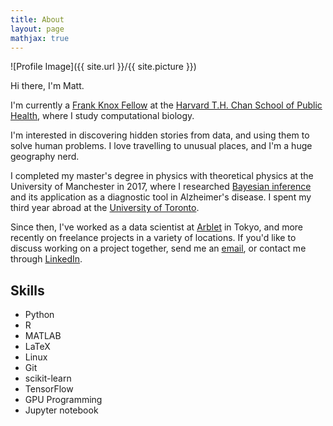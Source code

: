 ```yaml
---
title: About
layout: page
mathjax: true
---
```

![Profile Image]({{ site.url }}/{{ site.picture }})

Hi there, I'm Matt. 

I'm currently a [Frank Knox Fellow](https://frankknox.harvard.edu/) 
at the [Harvard T.H. Chan School of Public Health](https://www.hsph.harvard.edu/biostatistics/), 
where I study computational biology.
<!-- <a href="https://www.arblet.com/" style="text-decoration: none; font-weight:bold; color:rgb(0,0,0)"> Arblet Inc.</a>. -->
I'm interested in discovering hidden stories from data, and using them to solve 
human problems. I love travelling to unusual places, and I'm a huge geography nerd.

I completed my master's degree in physics with theoretical physics at the 
University of Manchester in 2017, where I researched [Bayesian inference](https://drive.google.com/file/d/1fV6HB7wGF7PJa3SLyz1GXGkPLRz3RPOJ/view?usp=sharing) and its
application as a diagnostic tool in Alzheimer's disease. I spent my third year abroad at the 
[University of Toronto](https://www.physics.utoronto.ca/~nonlin/abstracts/MWest_479_report_2016_abstract.html). 

Since then, I've worked as a data scientist at [Arblet](http://www.arblet.com/) in Tokyo, and more recently on freelance projects in a variety of 
locations. If you'd like to discuss working on a project together, send me an [email](mailto:m.west2718@gmail.com),
or contact me through [LinkedIn](https://www.linkedin.com/in/mwestt/).

## Skills
<ul class="skill-list">
	<li>Python</li>
	<li>R</li>
	<li>MATLAB</li>
	<li>LaTeX</li>
	<li>Linux</li>
	<li>Git</li>
	<li>scikit-learn</li>
	<li>TensorFlow</li>
	<li>GPU Programming</li>
	<li>Jupyter notebook</li>
</ul>
<!-- 
<h2>Projects</h2>

<ul>
	<li><a href="https://github.com/">Lorem Lorem</a></li>
	<li><a href="https://github.com/">Ipsum Dolor</a></li>
	<li><a href="https://github.com/">Dolor Lorem</a></li>
</ul> -->
